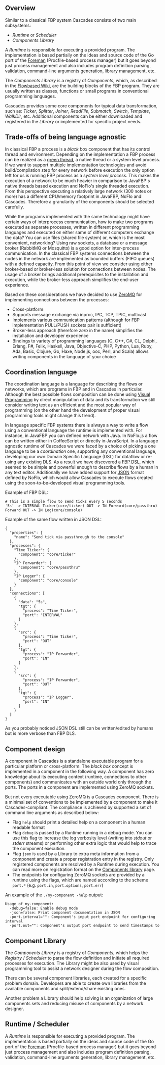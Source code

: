 ## Overview

Similar to a classical FBP system Cascades consists of two main subsystems:

 * _Runtime_ or _Scheduler_
 * _Components Library_

A _Runtime_ is responsible for executing a provided program. The implementation is based partially  on the ideas and source code of the Go port of the [Foreman](https://github.com/ddollar/foreman) (Procfile-based process manager) but it goes beyond just process management and also includes program definition parsing, validation, command-line arguments generation, library management, etc.

The _Components Library_ is a registry of _Components_, which, as described in the [Flowbased Wiki](https://github.com/flowbased/flowbased.org/wiki/Concepts), are the building blocks of the FBP program. They are usually written as classes, functions or small programs in conventional programming languages. 

Cascades provides some core components for typical data transformation, such as: _Ticker_, _Splitter_, _Joiner_, _ReadFile_, _Submatch_, _Switch_, _Template_, _WalkDir_, etc. Additional components can be either downloaded and registered in the _Library_ or implemented for specific project needs.

## Trade-offs of being language agnostic

In classical FBP a process is a _black box_ component that has its control thread and environment. Depending on the implementation a FBP process can be realized as a [green thread](http://en.wikipedia.org/wiki/Green_threads), a native thread or a system level process. If we want to support multiple implementation technologies and avoid build/compilation step for every network before execution the only option left for us is running FBP process as a _system level process_. This makes the execution of a network to be much heavier in comparison to JavaFBP's native threads based execution and NoFlo's single threaded execution. From this perspective executing a relatively large network (300 notes or more) has a different CPU/memory footprint in JavaFBP, NoFlo and Cascades. Therefore a granularity of the components should be selected carefully.

While the programs implemented with the same technology might have certain ways of interprocess communication, how to make two programs executed as separate processes, written in different programming languages and executed on either same of different computers exchange the data? You can use files (shared file system) or, which is the most convenient, networking? Using raw sockets, a database or a message broker (RabbitMQ or Mosquitto) is a good option for inter-process communication. In the classical FBP systems connections between the nodes in the network are implemented as bounded buffers (FIFO queues) with a defined capacity. From this point of view we consider using either broker-based or broker-less solution for connections between nodes. The usage of a broker brings additional prerequisites to the installation and execution, while the broker-less approach simplifies the end-user experience.

Based on these considerations we have decided to use [ZeroMQ](http://zeromq.org) for implementing connections between the processes:

 * Cross-platform
 * Supports message exchange via inproc, IPC, TCP, TPIC, multicast
 * Implements various communication patterns (although for FBP implementation PULL/PUSH sockets pair is sufficient)
 * Broker-less approach (therefore _zero_ in the name) simplifies the installation and developer experience
 * Bindings to variety of programming languages (C, C++, C#, CL, Delphi, Erlang, F#, Felix, Haskell, Java, Objective-C, PHP, Python, Lua, Ruby, Ada, Basic, Clojure, Go, Haxe, Node.js, ooc, Perl, and Scala) allows writing components in the language of your choice

## Coordination language

The coordination language is a language for describing the flows or networks, which are programs in FBP and in Cascades in particular. Although the best possible flows composition can be done using [Visual Programming](http://en.wikipedia.org/wiki/Visual_programming_language) by direct manipulation of data and its transformation we still consider writing text as an efficient and the most popular way of programming (on the other hand the development of proper visual programming tools might change this trend).

In language specific FBP systems there is always a way to write a flow using a conventional language the runtime is implemented with. For instance, in JavaFBP you can defined network with Java. In NoFlo.js a flow can be written either in CoffeeScript or directly in JavaScript. In a language agnostic runtime of Cascades we were faced by a choice of picking a one language to be a _coordination_ one, supporting any conventional language, developing our own Domain Specific Language (DSL) for dataflow or re-using any existing DLS. As a result we have discovered a [FBP DSL](http://noflojs.org/documentation/fbp/), which seemed to be simple and powerful enough to describe flows by a human in any text editor. Additionally we have added support for [JSON](http://noflojs.org/documentation/json/) format defined by NoFlo, which would allow Cascades to execute flows created using the soon-to-be-developed visual programming tools.

Example of FBP DSL:

```
# This is a simple flow to send ticks every 5 seconds
'5s' -> INTERVAL Ticker(core/ticker) OUT -> IN Forward(core/passthru)
Forward OUT -> IN Log(core/console)
```

Example of the same flow written in JSON DSL:

```
{
  "properties": {
    "name": "Send tick via passthrough to the console"
  },
  "processes": {
    "Time Ticker": {
      "component": "core/ticker"
    },
    "IP Forwarder": {
      "component": "core/passthru"
    },
    "IP Logger": {
      "component": "core/console"
    }
  },
  "connections": [
    {
      "data": "5s",
      "tgt": {
        "process": "Time Ticker",
        "port": "INTERVAL"
      }
    },
    {
      "src": {
        "process": "Time Ticker",
        "port": "OUT"
      },
      "tgt": {
        "process": "IP Forwarder",
        "port": "IN"
      }
    },
    {
      "src": {
        "process": "IP Forwarder",
        "port": "OUT"
      },
      "tgt": {
        "process": "IP Logger",
        "port": "IN"
      }
    }
  ]
}

```

As you probably noticed JSON DSL still can be written/edited by humans but is more verbose than FBP DLS.

## Component design

A component in Cascades is a standalone executable program for a particular platform or cross-platform. The _black box_ concept is implemented in a component in the following way. A component has zero knowledge about its executing context (runtime, connections to other components) and communicates with an outside world only through the ports. The ports in a component are implemented using ZeroMQ sockets. 

But not every executable using ZeroMQ is a Cascades component. There is a minimal set of conventions to be implemented by a component to make it Cascades-compliant. The compliance is achieved by supported a set of command line arguments as described below:

 * Flag `help` should print a detailed help on a component in a human readable format
 * Flag `debug` is passed by a Runtime running in a debug mode. You can use this flag to increase the log verbosity level (writing into _stdout_ or _stderr_ streams) or performing other extra logic that would help to trace the component execution.
 * Flag `json` is used by a Library to extra meta information from a component and create a proper registration entry in the registry. Only registered components are resolved by a Runtime during execution. You can read more on registration format on the [Components library](Components-library) page.
 * The endpoints for configuring ZeroMQ sockets are provided by a runtime using the flags, which are named according to the scheme `port.*` (e.g. `port.in`, `port.options`, `port.err`)

An example of the `./my-component -help` output:
```
Usage of my-component:
  -debug=false: Enable debug mode
  -json=false: Print component documentation in JSON
  -port.interval="": Component's input port endpoint for configuring interval
  -port.out="": Component's output port endpoint to send timestamps to
```

## Component Library

The _Components Library_ is a registry of _Components_, which helps the _Registry_ / _Scheduler_ to parse the flow definition and initiate all required processes for execution. The Library might be also used by visual programming tool to assist a network designer during the flow composition. 

There can be several component libraries, each created for a specific problem domain. Developers are able to create own libraries from the available components and split/extend/share existing ones.

Another problem a Library should help solving is an organization of large components sets and reducing misuse of components by a network designer.

## Runtime / Scheduler

A _Runtime_ is responsible for executing a provided program. The implementation is based partially  on the ideas and source code of the Go port of the [Foreman](https://github.com/ddollar/foreman) (Procfile-based process manager) but it goes beyond just process management and also includes program definition parsing, validation, command-line arguments generation, library management, etc.
